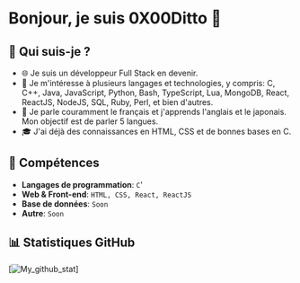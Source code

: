 # Bonjour, je suis 0X00Ditto 👋

## 🌱 Qui suis-je ?

- 🌐 Je suis un développeur Full Stack en devenir.
- 🌟 Je m'intéresse à plusieurs langages et technologies, y compris: C, C++, Java, JavaScript, Python, Bash, TypeScript, Lua, MongoDB, React, ReactJS, NodeJS, SQL, Ruby, Perl, et bien d'autres.
- 🌈 Je parle couramment le français et j'apprends l'anglais et le japonais. Mon objectif est de parler 5 langues.
- 🎓 J'ai déjà des connaissances en HTML, CSS et de bonnes bases en C.

## 🚀 Compétences

- **Langages de programmation**: `C`'
- **Web & Front-end**: `HTML, CSS, React, ReactJS`
- **Base de données**: `Soon`
- **Autre**: `Soon`

## 📊 Statistiques GitHub

[![My_github_stat](https://github-readme-stats.vercel.app/api?username=0x00Ditto&show_icons=true&hide_border=true)]


